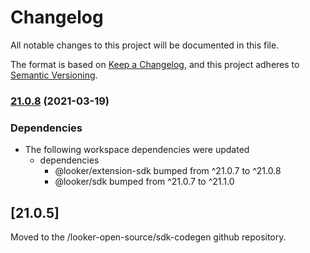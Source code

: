# Changelog

All notable changes to this project will be documented in this file.

The format is based on [Keep a Changelog](https://keepachangelog.com/en/1.0.0/),
and this project adheres to [Semantic Versioning](https://semver.org/spec/v2.0.0.html).

### [21.0.8](https://www.github.com/looker-open-source/sdk-codegen/compare/extension-sdk-react-v21.0.7...extension-sdk-react-v21.0.8) (2021-03-19)


### Dependencies

* The following workspace dependencies were updated
  * dependencies
    * @looker/extension-sdk bumped from ^21.0.7 to ^21.0.8
    * @looker/sdk bumped from ^21.0.7 to ^21.1.0

## [21.0.5]

Moved to the /looker-open-source/sdk-codegen github repository.
